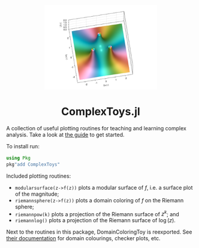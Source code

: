 <div align="center">
  <img src="assets/logo.png" width=300 />
  <h1>ComplexToys.jl</h1>
</div>

A collection of useful plotting routines for teaching and learning complex
analysis.  Take a look at [the
guide](https://raw.github.com/eprovst/ComplexToys.jl/main/guide/guide.pdf)
to get started.

To install run:
```julia
using Pkg
pkg"add ComplexToys"
```

Included plotting routines:

- `modularsurface(z->f(z))` plots a modular surface of $f$, i.e. a surface plot of the magnitude;
- `riemannsphere(z->f(z))` plots a domain coloring of $f$ on the Riemann sphere;
- `riemannpow(k)` plots a projection of the Riemann surface of $z^k$; and
- `riemannlog()` plots a projection of the Riemann surface of $\log(z)$.

Next to the routines in this package, DomainColoringToy is reexported.
See [their documentation](https://eprovst.github.io/DomainColoring.jl)
for domain colourings, checker plots, etc.
